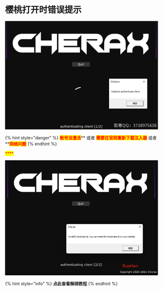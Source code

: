 # 樱桃打开时错误提示

![](<../../.gitbook/assets/image (43).png>)

{% hint style="danger" %}
<mark style="color:red;">**账号没激活**</mark>** 或者 **<mark style="color:red;">**需要在官网重新下载注入器**</mark>** 或者 **<mark style="color:red;">**网络问题**</mark>
{% endhint %}

<mark style="color:red;">****</mark>

![](<../../.gitbook/assets/image (20).png>)

{% hint style="info" %}
**点此查看解绑教程**
{% endhint %}
